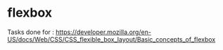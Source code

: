 # flexbox
Tasks done for : https://developer.mozilla.org/en-US/docs/Web/CSS/CSS_flexible_box_layout/Basic_concepts_of_flexbox
